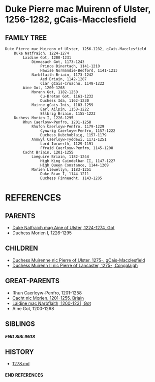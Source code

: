# Duke Pierre mac Muirenn of Ulster, 1256-1282, gCais-Macclesfield

## FAMILY TREE
```
Duke Pierre mac Muirenn of Ulster, 1256-1282, gCais-Macclesfield
    Duke Natfraich, 1224-1274
        Laidine Got, 1200-1231
            Dimmasach Got, 1173-1243
                Prince Dinertach, 1141-1210
                Hawise Normandie-Bedford, 1141-1213
            Narbflaith Briain, 1173-1242
                Aed Briain, 1142-1207
                Ciar gCais-Cruachu, 1148-1222
        Aine Got, 1200-1268
            Morann Got, 1182-1250
                Cu-Bretan Got, 1161-1232
                Duchess Ida, 1162-1230
            Muirne gCais-Inis, 1183-1259
                Earl Ailpin, 1158-1222
                Ellbrig Briain, 1155-1223
    Duchess Morien I, 1226-1295
        Rhun Caerloyw-Penfro, 1201-1258
            Rhufon Caerloyw-Penfro, 1179-1229
                Cynwrig Caerloyw-Penfro, 1157-1222
                Duchess Dubchoblaig, 1157-1179
            Annwyl Caerloyw-Tyddewi, 1171-1251
                Lord Iorwerth, 1129-1191
                Ffraid Caerloyw-Penfro, 1145-1208
        Cacht Briain, 1201-1255
            Loeguire Briain, 1182-1244
                High King Caindelban II, 1147-1227
                High Queen Constance, 1144-1209
            Morien Llewellyn, 1183-1251
                Duke Rian I, 1144-1211
                Duchess Finneacht, 1143-1205
```


# REFERENCES

## PARENTS 
* [Duke Natfraich mag Aine of Ulster, 1224-1274, Got](p/natfraich_mag_aine_1224.md)
* Duchess Morien I, 1226-1295

## CHILDREN 
* [Duchess Muirenne nic Pierre of Ulster, 1275-, gCais-Macclesfield](p/muirenne_nic_pierre_1275.md)
* [Duchess Muirenn II nic Pierre of Lancaster, 1275-, Congalaigh](p/muirenn_ii_nic_pierre_1275.md)


## GREAT-PARENTS 
* Rhun Caerloyw-Penfro, 1201-1258
* [Cacht nic Morien, 1201-1255, Briain](p/cacht_nic_morien_1201.md)
* [Laidine mac Narbflaith, 1200-1231, Got](p/laidine_mac_narbflaith_1200.md)
* Aine Got, 1200-1268

## SIBLINGS

##### END SIBLINGS  
## HISTORY
* [1278.md](../h/1278.md)

#### END REFERENCES
